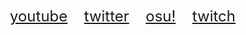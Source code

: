 <center>
			<div class="header">
				<table class="header" style="border-collapse: separate; margin: 5px; height: 60px;">
					<tr class="header">
						<td class="header">
						</td>
						<td class="header">
							<p style="display: table-cell; font-size: 18pt; color: rgba(0, 0, 0, 0.0);">
								 • <a class="header" href="https://www.youtube.com/channel/UClgUPdE4l-9WqyCQj3O_oXg">youtube</a>
								 • <a class="header" href="https://twitter.com/mahisuruowo">twitter</a>
								 • <a class="header" href="https://osu.ppy.sh/users/11547643">osu!</a>
								 • <a class="header" href="https://www.twitch.tv/mahisuruosu">twitch</a> •
			<center>					
